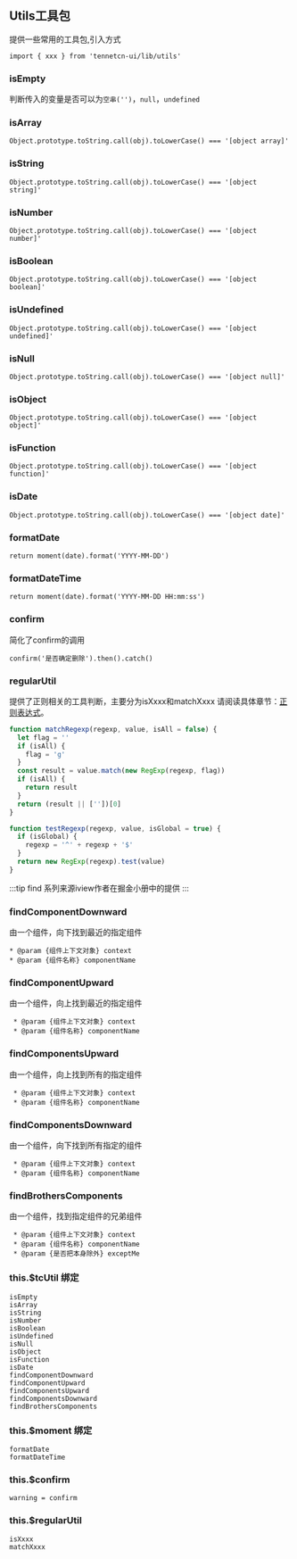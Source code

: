 ## Utils工具包
提供一些常用的工具包,引入方式
```
import { xxx } from 'tennetcn-ui/lib/utils'
```

### isEmpty
判断传入的变量是否可以为`空串('')`，`null`，`undefined`

### isArray
```
Object.prototype.toString.call(obj).toLowerCase() === '[object array]'
```
### isString
```
Object.prototype.toString.call(obj).toLowerCase() === '[object string]'
```
### isNumber
```
Object.prototype.toString.call(obj).toLowerCase() === '[object number]'
```
### isBoolean
```
Object.prototype.toString.call(obj).toLowerCase() === '[object boolean]'
```
### isUndefined
```
Object.prototype.toString.call(obj).toLowerCase() === '[object undefined]'
```
### isNull
```
Object.prototype.toString.call(obj).toLowerCase() === '[object null]'
```
### isObject
```
Object.prototype.toString.call(obj).toLowerCase() === '[object object]'
```
### isFunction
```
Object.prototype.toString.call(obj).toLowerCase() === '[object function]'
```
### isDate
```
Object.prototype.toString.call(obj).toLowerCase() === '[object date]'
```

### formatDate
```
return moment(date).format('YYYY-MM-DD')
```

### formatDateTime
```
return moment(date).format('YYYY-MM-DD HH:mm:ss')
```

### confirm
简化了confirm的调用
```
confirm('是否确定删除').then().catch()
```

### regularUtil
提供了正则相关的工具判断，主要分为isXxxx和matchXxxx
请阅读具体章节：[正则表达式](/#/vuele/zh-CN/component/regular-expression)。
```js
function matchRegexp(regexp, value, isAll = false) {
  let flag = ''
  if (isAll) {
    flag = 'g'
  }
  const result = value.match(new RegExp(regexp, flag))
  if (isAll) {
    return result
  }
  return (result || [''])[0]
}

function testRegexp(regexp, value, isGlobal = true) {
  if (isGlobal) {
    regexp = '^' + regexp + '$'
  }
  return new RegExp(regexp).test(value)
}
```

:::tip
find 系列来源iview作者在掘金小册中的提供
:::
### findComponentDownward
由一个组件，向下找到最近的指定组件
 ```
 * @param {组件上下文对象} context
 * @param {组件名称} componentName
```

### findComponentUpward
由一个组件，向上找到最近的指定组件
```
 * @param {组件上下文对象} context
 * @param {组件名称} componentName
```

### findComponentsUpward
由一个组件，向上找到所有的指定组件
```
 * @param {组件上下文对象} context
 * @param {组件名称} componentName
```

### findComponentsDownward
由一个组件，向下找到所有指定的组件
```
 * @param {组件上下文对象} context
 * @param {组件名称} componentName
```

### findBrothersComponents
由一个组件，找到指定组件的兄弟组件
```
 * @param {组件上下文对象} context
 * @param {组件名称} componentName
 * @param {是否把本身除外} exceptMe
```


### this.$tcUtil 绑定
```
isEmpty
isArray
isString
isNumber
isBoolean
isUndefined
isNull
isObject
isFunction
isDate
findComponentDownward
findComponentUpward
findComponentsUpward
findComponentsDownward
findBrothersComponents
```

### this.$moment 绑定
```
formatDate
formatDateTime
```

### this.$confirm
```
warning = confirm
```

### this.$regularUtil
```
isXxxx
matchXxxx
```